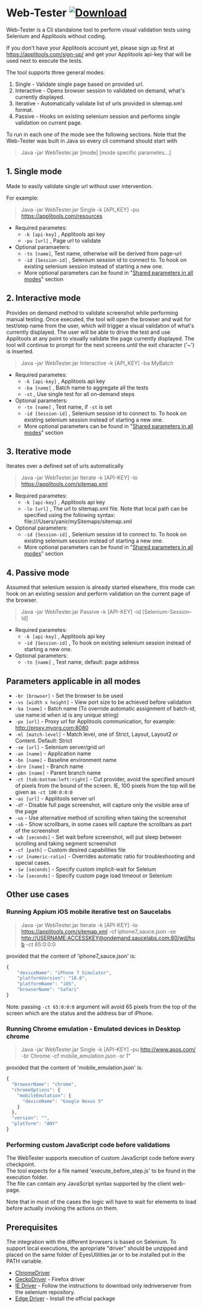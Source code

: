 # Web-Tester [ ![Download](https://api.bintray.com/packages/applitoolseyes/generic/WebTester/images/download.svg) ](https://bintray.com/applitoolseyes/generic/WebTester/_latestVersion)
Web-Tester is a Cli standalone tool to perform visual validation tests using Selenium and Applitools without coding.

If you don't have your Applitools account yet,
please sign up first at https://applitools.com/sign-up/ and get your Applitools api-key
that will be used next to execute the tests.

The tool supports three general modes:

1. Single - Validate single page based on provided url.
2. Interactive - Opens browser session to validated on demand, what's currently displayed.
3. Iterative - Automatically validate list of urls provided in sitemap.xml format.
4. Passive - Hooks on existing selenium session and performs single validation on current page.

To run in each one of the mode see the following sections.
Note that the Web-Tester was built in Java so every cli command should start with
>Java -jar WebTester.jar [mode] [mode specific parametes...]

## 1. Single mode
Made to easily validate single url without user intervention.

For example:
> Java -jar WebTester.jar Single -k [API_KEY] -pu https://applitools.com/resources

+ Required parametes:
    + `-k [api-key]` , Applitools api key
    + `-pu [url]` , Page url to validate
+ Optional paramaeters:
    + `-tn [name]`, Test name, otherwise will be derived from page-url
    + `-id [Session-id]` , Selenium session id to connect to. To hook on existing selenium session instead of starting a new one.
    + More optional parameters can be found in "[Shared parameters in all modes](#shared-parameters-in-all-modes)" section

##  2. Interactive mode
Provides on demand method to validate screenshot while performing manual testing.
Once executed, the tool will open the browser and wait for test/step name from the user,
which will trigger a visual validation of what's currently displayed.
The user will be able to drive the test and use
Applitools at any point to visually validate the page currently displayed.
The tool will continue to prompt for the next screens until the exit character ('~')
is inserted.

> Java -jar WebTester.jar Interactive -k [API_KEY] -ba MyBatch

+ Required parametes:
    + `-k [api-key]` , Applitools api key
    + `-ba [name]` , Batch name to aggregate all the tests
    + `-st` , Use single test for all on-demand steps
+ Optional parameters:
    + `-tn [name]` , Test name, if `-st` is set
    + `-id [Session-id]` , Selenium session id to connect to. To hook on existing selenium session instead of starting a new one.
    + More optional parameters can be found in "[Shared parameters in all modes](#shared-parameters-in-all-modes)" section

## 3. Iterative mode
Iterates over a defined set of urls automatically

> Java -jar WebTester.jar Iterate -k [API-KEY] -lo https://applitools.com/sitemap.xml

+ Required parametes:
    + `-k [api-key]` , Applitools api key
    + `-lo [url]` , The url to sitemap.xml file.
    Note that local path can be specified using the following syntax: file:///Users/yanir/mySitemaps/sitemap.xml
+ Optional parameters:
    + `-id [Session-id]` , Selenium session id to connect to. To hook on existing selenium session instead of starting a new one.
    + More optional parameters can be found in "[Shared parameters in all modes](#shared-parameters-in-all-modes)" section

## 4. Passive mode
Assumed that selenium session is already started elsewhere, this mode can hook on an existing session and perform
validation on the current page of the browser.

>Java -jar WebTester.jar Passive -k [API-KEY] -id [Selenium-Session-Id]

+ Required parametes:
    + `-k [api-key]` , Applitools api key
    + `-id [Session-id]` , To hook on existing selenium session instead of starting a new one.
+ Optional parameters:
    + `-tn [name]` , Test name, default: page address
    

## Parameters applicable in all modes
+ `-br [browser]` - Set the browser to be used
+ `-vs [width x height]` - View port size to be achieved before validation
+ `-ba [name]` - Batch name (To override automatic assignment of batch-id, use name:id when id is any unique string)
+ `-px [url]` - Proxy url for Applitools communication, for example: http://proxy.myorg.com:8080
+ `-ml [match-level]` - Match level, one of Strict, Layout, Layout2 or Content. Default: Strict
+ `-se [url]` - Selenium server/grid url
+ `-an [name]` - Application name
+ `-bn [name]` - Baseline environment name
+ `-brn [name]` - Branch name
+ `-pbn [name]` - Parent branch name
+ `-ct [tob:bottom:left:right]` - Cut provider, avoid the specified amount of pixels from the bound of the screen.
IE, 100 pixels from the top will be given as `-ct 100:0:0:0`
+ `-as [url]` - Applitools server url
+ `-df` - Disable full page screenshot, will capture only the visible area of the page
+ `-us` - Use alternative method of scrolling when taking the screenshot
+ `-sb` - Show scrollbars, in some cases will capture the scrollbars as part of the screenshot
+ `-wb [seconds]` - Set wait before screenshot, will put sleep between scrolling and taking segment screenshot
+ `-cf [path]` - Custom desired capabilities file
+ `-sr [numeric-ratio]` - Overrides automatic ratio for troubleshooting and special cases.
+ `-iw [seconds]` - Specify custom implicit-wait for Seleium
+ `-lw [seconds]` - Specify custom page load timeout or Selenium



## Other use cases

### Running Appium iOS mobile iterative test on Saucelabs

 > Java -jar WebTester.jar Iterate -k [API-KEY] -lo https://applitools.com/sitemap.xml
 -cf iphone7_sauce.json -se <http://USERNAME:ACCESSKEY@ondemand.saucelabs.com:80/wd/hub> -ct 65:0:0:0

provided that the content of 'iphone7_sauce.json' is:
```javascript
{
    "deviceName": "iPhone 7 Simulator",
    "platformVersion": "10.0",
    "platformName": "iOS",
    "browserName": "Safari"
}
```
Note: passing `-ct 65:0:0:0` argument will avoid 65 pixels from the top of the screen which are the status and the address bar of iPhone.

### Running Chrome emulation - Emulated devices in Desktop chrome
 >  Java -jar WebTester.jar Single -k [API-KEY] -pu http://www.asos.com/ 
 -br Chrome -cf mobile_emulation.json -sr 1"
 
 provided that the content of 'mobile_emulation.json' is:
 ```Javascript
 {
   "browserName": "chrome",
   "chromeOptions": {
     "mobileEmulation": {
       "deviceName": "Google Nexus 5"
     }
   },
   "version": "",
   "platform": "ANY"
 }
 ```
 
### Performing custom JavaScript code before validations
The WebTester supports execution of custom JavaScript code before every checkpoint.  
The tool expects for a file named 'execute_before_step.js' to be found in the execution folder.  
The file can contain any JavaScript syntax supported by the client web-page.  

Note that in most of the cases the logic will have to wait for elements to load before actually invoking the
 actions on them.
 
## Prerequisites
The integration with the different browsers is based on Selenium. To support local executions, the apropriate "driver"
should be unzipped and placed on the same folder of EyesUtilities.jar or to be installed put in the PATH variable.

+ [ChromeDriver](https://sites.google.com/a/chromium.org/chromedriver/downloads)
+ [GeckoDriver](https://github.com/mozilla/geckodriver/releases) - Firefox driver
+ [IE Driver](https://github.com/SeleniumHQ/selenium/wiki/InternetExplorerDriver) - Follow the instructions to download only iedriverserver from the selenium repository.
+ [Edge Driver](https://developer.microsoft.com/en-us/microsoft-edge/tools/webdriver/)  - Install the official package
 
 

